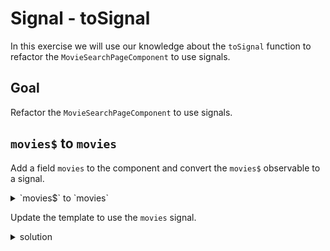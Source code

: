# Signal - toSignal

In this exercise we will use our knowledge about the `toSignal` function to refactor the `MovieSearchPageComponent` to use signals.

## Goal

Refactor the `MovieSearchPageComponent` to use signals.

## `movies$` to `movies`

Add a field `movies` to the component and convert the `movies$` observable to a signal.

<details>
  <summary>`movies$` to `movies`</summary>

```ts
// src/app/movie/movie-search-page/movie-search-page.component.ts
import { toSignal } from '@angular/core/rxjs-interop';

@Component()
export class MovieSearchPageComponent {
  private movieService = inject(MovieService);
  private activatedRoute = inject(ActivatedRoute);

  // 👇 add the `movies` field and convert the `movies$` observable to a signal
  movies = toSignal(this.movies$, { initialValue: [] });
  
  private movies$: Observable<TMDBMovieModel[]> = this.activatedRoute.params.pipe(
    switchMap((params) => this.movieService.searchMovies(params['query'])),
  );
}

```

</details>

Update the template to use the `movies` signal.

<details>
  <summary>solution</summary>

```angular17html
@if (movies().length) {
  <movie-list [movies]="movies()" />
} @else {
  <div class="loader"></div>
}
```

</details>
